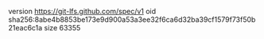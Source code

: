 version https://git-lfs.github.com/spec/v1
oid sha256:8abe4b8853be173e9d900a53a3ee32f6ca6d32ba39cf1579f73f50b21eac6c1a
size 63355
